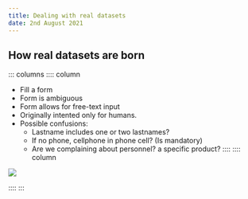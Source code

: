 ```yaml
---
title: Dealing with real datasets
date: 2nd August 2021
---
```


## How real datasets are born

::: columns
:::: column

* Fill a form
* Form is ambiguous
* Form allows for free-text input
* Originally intented only for humans.
* Possible confusions:
	* Lastname includes one or two lastnames?
	* If no phone, cellphone in phone cell? (Is mandatory)
	* Are we complaining about personnel? a specific product?
::::
:::: column

![](../img/devoto_form.png)

::::
:::
